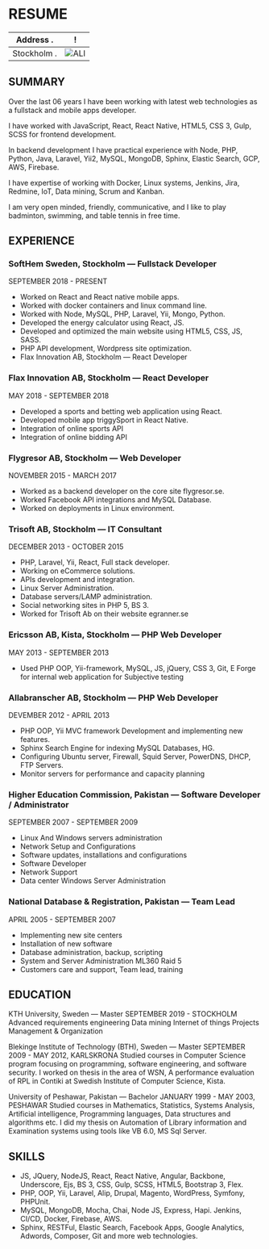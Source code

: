 
RESUME
=================

<div style="display:block; width=100%">

Address                                                         .|  !
:---------------------------------------------------------------:|:-------------------------:
Stockholm                                                       .| ![ALI](https://avatars0.githubusercontent.com/u/5301016?s=160&v=4)
    
</div>

## SUMMARY
   Over the last 06 years I have been working with latest web technologies as a fullstack and mobile apps developer.
    
   I have worked with JavaScript, React, React Native, HTML5, CSS 3, Gulp, SCSS for frontend development.
   
   In backend development I have practical experience with Node, PHP, Python, Java, Laravel, Yii2, MySQL, MongoDB, Sphinx, Elastic Search, GCP, AWS, Firebase. 
   
   I have expertise of working with Docker, Linux systems, Jenkins, Jira, Redmine, IoT, Data mining, Scrum and Kanban.
    
   I am very open minded, friendly, communicative,  and I like to play badminton, swimming, and table tennis in free time. 
    
## EXPERIENCE

### SoftHem Sweden, Stockholm — Fullstack Developer
   SEPTEMBER 2018 - PRESENT
   
   * Worked on React and React native mobile apps. 
   * Worked with docker containers and linux command line.
   * Worked with Node, MySQL, PHP, Laravel, Yii, Mongo, Python. 
   * Developed the energy calculator using React, JS. 
   * Developed and optimized the main website using HTML5, CSS, JS, SASS.
   * PHP API development, Wordpress site optimization. 
   * Flax Innovation AB, Stockholm — React Developer
   
### Flax Innovation AB, Stockholm — React Developer
   MAY 2018 - SEPTEMBER 2018
   
   * Developed a sports and betting web application using React. 
   * Developed mobile app triggySport in React Native. 
   * Integration of online sports API 
   * Integration of online bidding API

### Flygresor AB, Stockholm — Web Developer
   NOVEMBER 2015 - MARCH 2017
   
   * Worked as a backend developer on the core site flygresor.se. 
   * Worked Facebook API integrations and MySQL Database. 
   * Worked on deployments in Linux environment.
 
### Trisoft AB, Stockholm — IT Consultant
   DECEMBER 2013 - OCTOBER 2015
   
   * PHP, Laravel, Yii, React, Full stack developer.
   * Working on eCommerce solutions.
   * APIs development and integration.
   * Linux Server Administration.
   * Database servers/LAMP administration.
   * Social networking sites in PHP 5, BS 3.
   * Worked for Trisoft Ab on their website egranner.se

### Ericsson AB, Kista, Stockholm — PHP Web Developer
   MAY 2013 - SEPTEMBER 2013
   
   * Used PHP OOP, Yii-framework, MySQL, JS, jQuery, CSS 3, Git, E Forge for internal web application for Subjective testing

### Allabranscher AB, Stockholm — PHP Web Developer
   DEVEMBER 2012 - APRIL 2013
   
   * PHP OOP, Yii MVC framework Development and implementing new features. 
   * Sphinx Search Engine for indexing MySQL Databases, HG. 
   * Configuring Ubuntu server, Firewall, Squid Server, PowerDNS, DHCP, FTP Servers. 
   * Monitor servers for performance and capacity planning
                                                             
### Higher Education Commission, Pakistan — Software Developer / Administrator
   SEPTEMBER 2007 - SEPTEMBER 2009
   * Linux And Windows servers administration 
   * Network Setup and Configurations 
   * Software updates, installations and configurations
   * Software Developer
   * Network Support
   * Data center Windows Server Administration
   
   
### National Database & Registration, Pakistan — Team Lead
   APRIL 2005 - SEPTEMBER 2007
   * Implementing new site centers
   * Installation of new software
   * Database administration, backup, scripting
   * System and Server Administration ML360 Raid 5
   * Customers care and support, Team lead, training
                                                                
  
## EDUCATION
  KTH University, Sweden — Master
  SEPTEMBER 2019 - STOCKHOLM
  Advanced requirements engineering
  Data mining 
  Internet of things
  Projects Management & Organization
  
  Blekinge Institute of  Technology (BTH), Sweden — Master
  SEPTEMBER 2009 - MAY 2012, KARLSKRONA
  Studied courses in Computer Science program focusing on programming, software engineering, and software security.
  I worked on thesis in the area of WSN, A performance evaluation of RPL in Contiki at Swedish Institute of Computer Science, Kista.
  
  University of Peshawar, Pakistan — Bachelor
  JANUARY 1999 - MAY 2003, PESHAWAR
  Studied courses in Mathematics, Statistics,  Systems Analysis, Artificial intelligence, Programming languages, Data structures and algorithms etc.
  I did my thesis on Automation of Library information and Examination systems using tools like VB 6.0, MS Sql Server.
  
 


## SKILLS
   * JS, JQuery, NodeJS, React, React Native, Angular, Backbone, Underscore, Ejs, BS 3, CSS, Gulp, SCSS, HTML5, Bootstrap 3, Flex.
   * PHP, OOP, Yii, Laravel, Alip, Drupal, Magento, WordPress, Symfony, PHPUnit.  
   * MySQL, MongoDB, Mocha, Chai, Node JS, Express, Hapi.
     Jenkins, CI/CD, Docker, Firebase, AWS.
   * Sphinx, RESTFul, Elastic Search, Facebook Apps, Google Analytics, Adwords, Composer, Git and more web technologies.


